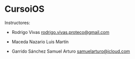 # CursoiOS

Instructores: 

- Rodrigo Vivas
  rodrigo.vivas.proteco@gmail.com

- Maceda Nazario Luis Martín
  
 - Garrido Sánchez Samuel Arturo
   samuelarturo@icloud.com
   

 
 
   
